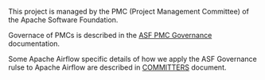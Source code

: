 <!--
 Licensed to the Apache Software Foundation (ASF) under one
 or more contributor license agreements.  See the NOTICE file
 distributed with this work for additional information
 regarding copyright ownership.  The ASF licenses this file
 to you under the Apache License, Version 2.0 (the
 "License"); you may not use this file except in compliance
 with the License.  You may obtain a copy of the License at

   http://www.apache.org/licenses/LICENSE-2.0

 Unless required by applicable law or agreed to in writing,
 software distributed under the License is distributed on an
 "AS IS" BASIS, WITHOUT WARRANTIES OR CONDITIONS OF ANY
 KIND, either express or implied.  See the License for the
 specific language governing permissions and limitations
 under the License.
 -->

This project is managed by the PMC (Project Management Committee) of the
Apache Software Foundation.

Governace of PMCs is described in the
[ASF PMC Governance](https://www.apache.org/foundation/governance/pmcs) documentation.

Some Apache Airflow specific details of how we apply the ASF Governance rulse to
Apache Airflow are described in [COMMITTERS](COMMITTERS.rst) document.
